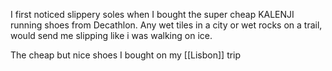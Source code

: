 I first noticed slippery soles when I bought the super cheap KALENJI running shoes from Decathlon. Any wet tiles in a city or wet rocks on a trail, would send me slipping like i was walking on ice. 

The cheap but nice shoes I bought on my [[Lisbon]] trip